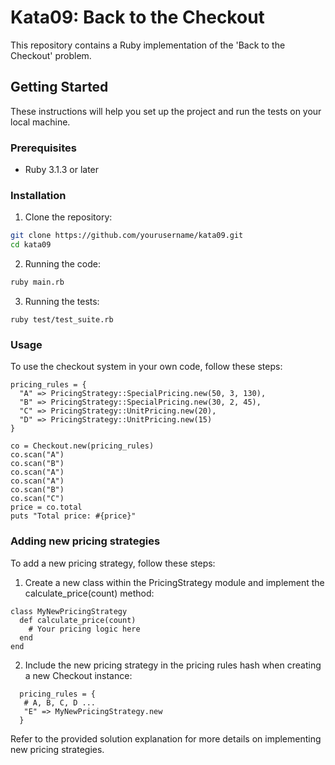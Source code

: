 # Kata09: Back to the Checkout

This repository contains a Ruby implementation of the 'Back to the Checkout' problem.

## Getting Started

These instructions will help you set up the project and run the tests on your local machine.

### Prerequisites

- Ruby 3.1.3 or later

### Installation

1. Clone the repository:

  ```bash
  git clone https://github.com/yourusername/kata09.git
  cd kata09
  ```

2. Running the code:

  ```bash
  ruby main.rb
  ```
  
3. Running the tests:
 
  ```
  ruby test/test_suite.rb
  ```
  
  
### Usage
To use the checkout system in your own code, follow these steps:

  ```
  pricing_rules = {
    "A" => PricingStrategy::SpecialPricing.new(50, 3, 130),
    "B" => PricingStrategy::SpecialPricing.new(30, 2, 45),
    "C" => PricingStrategy::UnitPricing.new(20),
    "D" => PricingStrategy::UnitPricing.new(15)
  }

  co = Checkout.new(pricing_rules)
  co.scan("A")
  co.scan("B")
  co.scan("A")
  co.scan("A")
  co.scan("B")
  co.scan("C")
  price = co.total
  puts "Total price: #{price}"
```

### Adding new pricing strategies
To add a new pricing strategy, follow these steps:

1. Create a new class within the PricingStrategy module and implement the calculate_price(count) method:

  ```
  class MyNewPricingStrategy
    def calculate_price(count)
      # Your pricing logic here
    end
  end
  ```
2. Include the new pricing strategy in the pricing rules hash when creating a new Checkout instance:
  ```
    pricing_rules = {
     # A, B, C, D ...
     "E" => MyNewPricingStrategy.new
    }
  ```
  Refer to the provided solution explanation for more details on implementing new pricing strategies.

 
